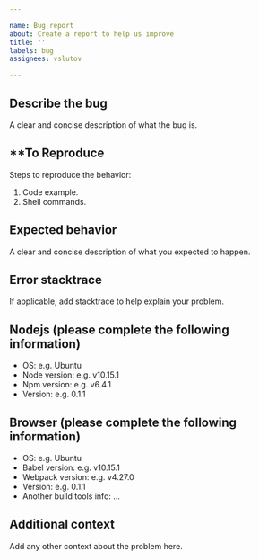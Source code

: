 ```yaml
---

name: Bug report
about: Create a report to help us improve
title: ''
labels: bug
assignees: vslutov

---
```


## Describe the bug

A clear and concise description of what the bug is.

## **To Reproduce

Steps to reproduce the behavior:
1. Code example.
2. Shell commands.

## Expected behavior

A clear and concise description of what you expected to happen.

## Error stacktrace
If applicable, add stacktrace to help explain your problem.

## Nodejs (please complete the following information)

-   OS: e.g. Ubuntu
-   Node version: e.g. v10.15.1
-   Npm version: e.g. v6.4.1
-   Version: e.g. 0.1.1

## Browser (please complete the following information)

-   OS: e.g. Ubuntu
-   Babel version: e.g. v10.15.1
-   Webpack version: e.g. v4.27.0
-   Version: e.g. 0.1.1
-   Another build tools info: ...

## Additional context

Add any other context about the problem here.
